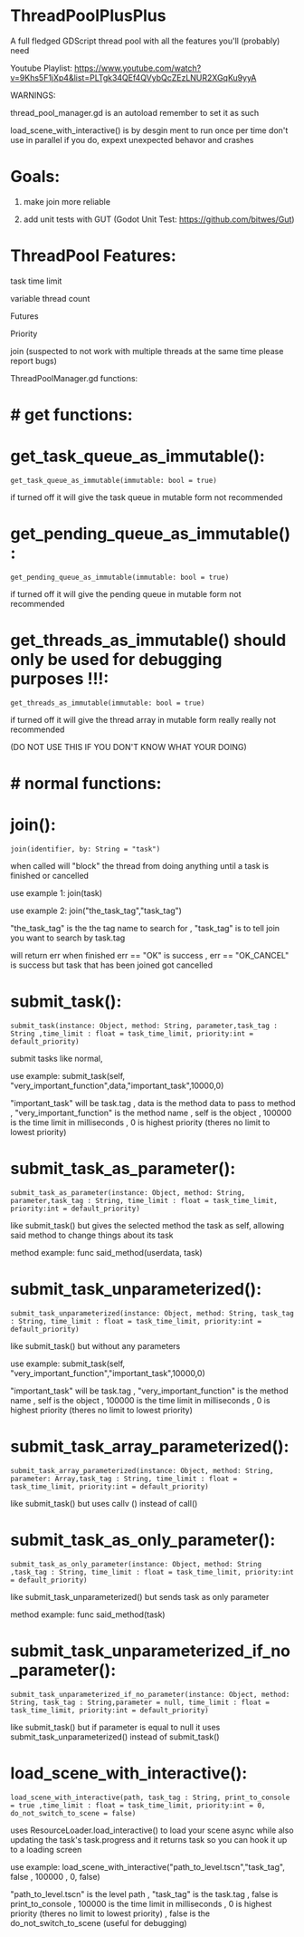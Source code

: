 # ThreadPoolPlusPlus 
A full fledged GDScript thread pool with all the features you'll (probably) need

Youtube Playlist:
https://www.youtube.com/watch?v=9Khs5F1jXp4&list=PLTgk34QEf4QVybQcZEzLNUR2XGqKu9yyA

WARNINGS:

thread_pool_manager.gd is an autoload remember to set it as such

load_scene_with_interactive() is by desgin ment to run once per time don't use in parallel if you do, expext unexpected behavor and crashes

# Goals:
1. make join more reliable

2. add unit tests with GUT (Godot Unit Test: https://github.com/bitwes/Gut)

# ThreadPool Features:
task time limit

variable thread count

Futures

Priority

join (suspected to not work with multiple threads at the same time please report bugs)

ThreadPoolManager.gd functions:

# # get functions:

# get_task_queue_as_immutable():
```GDScript
get_task_queue_as_immutable(immutable: bool = true)
```
if turned off it will give the task queue in mutable form not recommended

# get_pending_queue_as_immutable():
```GDScript
get_pending_queue_as_immutable(immutable: bool = true)
```
if turned off it will give the pending queue in mutable form not recommended

# get_threads_as_immutable() should only be used for debugging purposes !!!:
```GDScript
get_threads_as_immutable(immutable: bool = true)
```
if turned off it will give the thread array in mutable form really really not recommended

(DO NOT USE THIS IF YOU DON'T KNOW WHAT YOUR DOING)

# # normal functions:

# join():
```GDScript
join(identifier, by: String = "task")
```
when called will "block" the thread from doing anything until a task is finished or cancelled

use example 1: join(task)

use example 2: join("the_task_tag","task_tag")

"the_task_tag" is the the tag name to search for
, "task_tag" is to tell join you want to search by task.tag

will return err when finished err == "OK" is success , err == "OK_CANCEL" is success but task that has been joined got cancelled

# submit_task():
```GDScript
submit_task(instance: Object, method: String, parameter,task_tag : String ,time_limit : float = task_time_limit, priority:int = default_priority) 
```
submit tasks like normal,

use example: submit_task(self, "very_important_function",data,"important_task",10000,0)

"important_task" will be task.tag
, data is the method data to pass to method
, "very_important_function" is the method name
, self is the object
, 100000 is the time limit in milliseconds
, 0 is highest priority (theres no limit to lowest priority)

# submit_task_as_parameter():
```GDScript
submit_task_as_parameter(instance: Object, method: String, parameter,task_tag : String, time_limit : float = task_time_limit, priority:int = default_priority)
```
like submit_task() but gives the selected method the task as self, allowing said method to change things about its task 

method example: func said_method(userdata, task)

# submit_task_unparameterized():
```GDScript
submit_task_unparameterized(instance: Object, method: String, task_tag : String, time_limit : float = task_time_limit, priority:int = default_priority) 
```
like submit_task() but without any parameters

use example: submit_task(self, "very_important_function","important_task",10000,0)

"important_task" will be task.tag
, "very_important_function" is the method name
, self is the object
, 100000 is the time limit in milliseconds
, 0 is highest priority (theres no limit to lowest priority)

# submit_task_array_parameterized():
```GDScript
submit_task_array_parameterized(instance: Object, method: String, parameter: Array,task_tag : String, time_limit : float = task_time_limit, priority:int = default_priority)
```
like submit_task() but uses callv () instead of call()

# submit_task_as_only_parameter():
```GDScript
submit_task_as_only_parameter(instance: Object, method: String ,task_tag : String, time_limit : float = task_time_limit, priority:int = default_priority)
```
like submit_task_unparameterized() but sends task as only parameter 

method example: func said_method(task)

# submit_task_unparameterized_if_no_parameter():
```GDScript
submit_task_unparameterized_if_no_parameter(instance: Object, method: String, task_tag : String,parameter = null, time_limit : float = task_time_limit, priority:int = default_priority) 
```
like submit_task() but if parameter is equal to null it uses submit_task_unparameterized() instead of submit_task()

# load_scene_with_interactive():
```GDScript
load_scene_with_interactive(path, task_tag : String, print_to_console = true ,time_limit : float = task_time_limit, priority:int = 0, do_not_switch_to_scene = false)
```
uses ResourceLoader.load_interactive() to load your scene async while also updating the task's task.progress and it returns task so you can hook it up to a loading screen

use example: load_scene_with_interactive("path_to_level.tscn","task_tag", false , 100000 , 0, false)

"path_to_level.tscn" is the level path
, "task_tag" is the task.tag
, false is print_to_console
, 100000 is the time limit in milliseconds
, 0 is highest priority (theres no limit to lowest priority)
, false is the do_not_switch_to_scene (useful for debugging)
